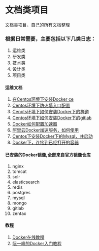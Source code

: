 # 文档类项目
文档类项目，自己的所有文档整理


### 根据日常需要，主要包括以下几类日志：
1. 运维类
2. 研发类
3. 技术类
4. 设计类
5. 项目类


#### 运维文档
1. [在Centos环境下安装Docker ce](/运维文档/Centos安装Docker.md)
2. [Centos环境下防火墙入口配置](/运维文档/Centos环境下防火墙入口配置.md)
3. [Cenots环境下如何安装Docker下的禅道](https://blog.csdn.net/qq_28039297/article/details/78650552)
4. [Centos环境下如何安装Docker下的gitlab](https://www.cnblogs.com/xuezhigu/p/6555895.html)
5. [Docker如何配置加速器](https://blog.csdn.net/bwlab/article/details/50542261)
6. [阿里云Docker加速服务，如何使用](https://www.cnblogs.com/zhxshseu/p/5970a5a763c8fe2b01cd2eb63a8622b2.html)
7. [Centos下安装Docker下的Mysql，并启动](https://www.linuxidc.com/Linux/2017-09/146659.htm)
8. [Docker下，连接到已经打开的容器](https://www.cnblogs.com/zhuxiaojie/p/5947270.html)

#### 已安装的Docker镜像,全部来自官方镜像仓库
1. nginx
2. tomcat
3. solr
4. elasticsearch
5. redis
6. postgres
7. mysql
8. mongo
9. gitlab
10. zentao

#### 教程
1. [Docker在线教程](https://yeasy.gitbooks.io/docker_practice/content/)
2. [阮一峰的Docker入门教程](http://www.ruanyifeng.com/blog/2018/02/docker-tutorial.html)
